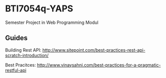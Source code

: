 # BTI7054q-YAPS
Semester Project in Web Programming Modul

Guides
------
Building Rest API:
http://www.sitepoint.com/best-practices-rest-api-scratch-introduction/

Best Pracitces:
http://www.vinaysahni.com/best-practices-for-a-pragmatic-restful-api